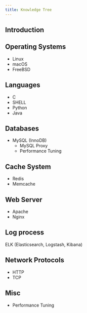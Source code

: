 ```yaml
---
title: Knowledge Tree
---
```


## Introduction

<!--more-->

## Operating Systems

* Linux
* macOS
* FreeBSD

## Languages

* C
* SHELL
* Python
* Java

## Databases

* MySQL (InnoDB)
	* MySQL Proxy
	* Performance Tuning

## Cache System

* Redis
* Memcache

## Web Server

* Apache
* Nginx

## Log process

ELK (Elasticsearch, Logstash, Kibana)

## Network Protocols

* HTTP
* TCP

## Misc

* Performance Tuning
